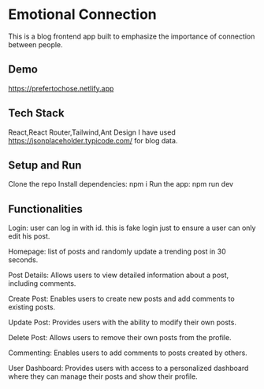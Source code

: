 
# Emotional Connection

This is a blog frontend app built to emphasize the importance of connection between people.

## Demo
https://prefertochose.netlify.app

## Tech Stack
React,React Router,Tailwind,Ant Design
I have used https://jsonplaceholder.typicode.com/ for blog data.


## Setup and Run
Clone the repo
Install dependencies: npm i
Run the app: npm run dev

## Functionalities
Login: user can log in with id. this is fake login just to ensure a user can only edit his post.

Homepage: list of posts and randomly update a trending post in 30 seconds.

Post Details: Allows users to view detailed information about a post, including comments.

Create Post: Enables users to create new posts and add comments to existing posts.

Update Post: Provides users with the ability to modify their own posts.

Delete Post: Allows users to remove their own posts from the profile.

Commenting: Enables users to add comments to posts created by others.

User Dashboard: Provides users with access to a personalized dashboard where they can manage their posts and show their profile.





